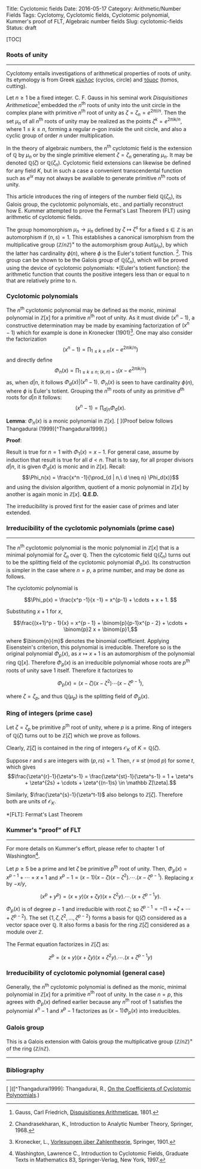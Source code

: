Title: Cyclotomic fields
Date: 2016-05-17
Category: Arithmetic/Number Fields
Tags: Cyclotomy, Cyclotomic fields, Cyclotomic polynomial, Kummer's proof of FLT, Algebraic number fields
Slug: cyclotomic-fields
Status: draft


[TOC]

### Roots of unity
---------------

<!-- PELICAN_BEGIN_SUMMARY -->
Cyclotomy entails investigations of arithmetical properties of roots of unity.
Its etymology is from Greek [κύκλος](https://en.wiktionary.org/wiki/%CE%BA%CF%8D%CE%BA%CE%BB%CE%BF%CF%82) (cyclos, circle)
and [τόμος](https://en.wiktionary.org/wiki/%CF%84%CF%8C%CE%BC%CE%BF%CF%82) (tomos, cutting).

Let $n \geq 1$ be a fixed integer.
C. F. Gauss in his seminal work *Disquisitiones Arithmeticae*[^Gauss1801] embedded the $n^{\mathrm{th}}$ roots of unity into the unit circle in the complex plane with primitive $n^{\mathrm{th}}$ root of unity as $\zeta = \zeta_n = e^{2\pi i/n}$.
Then the set $\mu_n$ of all $n^{\mathrm{th}}$ roots of unity may be realized as the points $\zeta^k = e^{2\pi ik/n}$, where $1 \leq k \leq n$, forming a regular $n$-gon inside the unit circle, and also a cyclic group of order $n$ under multiplication.

In the theory of algebraic numbers, the $n^{\mathrm{th}}$ cyclotomic field is the extension of $\mathbb Q$ by $\mu_n$ or by the single primitive element $\zeta = \zeta_n$ generating $\mu_n$. It may be denoted $\mathbb Q(\zeta)$ or $\mathbb Q(\zeta_n)$.
Cyclotomic field extensions can likewise be defined for any field $K$, but in such a case a convenient transcendental function such as $e^{ix}$ may not always be available to generate primitive $n^{\mathrm{th}}$ roots of unity.

This article introduces the ring of integers of the number field $\mathbb Q(\zeta_n)$, its Galois group, the cyclotomic polynomials, etc., and partially reconstruct how E. Kummer attempted to prove the Fermat's Last Theorem (FLT) using arithmetic of cyclotomic fields.
<!-- PELICAN_END_SUMMARY -->

The group homomorphism $\mu_n \to \mu_n$ defined by $\zeta \mapsto \zeta^s$ for a fixed $s \in \mathbb Z$ is an automorphism if $(n,s) =1$.
This establishes a canonical ismorphism from the multiplicative group $\left( \mathbb Z /n\mathbb Z \right)^\times$ to the automorphism group $\mathrm{Aut}(\mu_n)$, by which the latter has cardinality $\phi(n)$, where $\phi$ is the Euler's totient function. [^Chandrasekharan1968].
This group can be shown to be the Galois group of $\mathbb Q(\zeta_n)$, which will be proved using the device of cyclotomic polynomials:
*[Euler's totient function]: the arithmetic function that counts the positive integers less than or equal to n that are relatively prime to n.

### Cyclotomic polynomials

The $n^{\mathrm{th}}$  cyclotomic polynomial may be defined as the monic, minimal polynomial in $\mathbb{Z}[x]$ for a primitive $n^{\mathrm{th}}$ root of unity.
As it must divide $(x^n -1)$, a constructive determination may be made by examining factorization of $(x^n-1)$ which for example is done in Kronecker (1901)[^Kronecker1901].
One may also consider the factorization
$$(x^n - 1) = \prod_{1 \leq k \leq n} \left( x - e^{2\pi ik/n} \right)$$
and directly define 
$$\Phi_n(x) = \prod_{1 \leq k \leq n;\ (k,n)=1} \left( x - e^{2\pi ik/n} \right)$$
as, when $d | n$, it follows $\Phi_d(x) | (x^n - 1)$.
$\Phi_n(x)$ is seen to have cardinality $\phi(n)$, where $\phi$ is Euler's totient.
Grouping the $n^{\mathrm{th}}$ roots of unity as primitive $d^{\mathrm{th}}$ roots for $d|n$ it follows:
$$(x^n-1) = \prod_{d | n} \Phi_d(x).$$

**Lemma**: $\Phi_n(x)$ is a monic polynomial in $\mathbb Z[x].$ 
[ ](Proof below follows Thangadurai (1999)[^Thangadurai1999].)

**Proof**:

Result is true for $n = 1$ with $\Phi_1(x) = x-1$.
For general case, assume by induction that result is true for all $d < n.$ 
That is to say, for all proper divisors $d|n,$ it is given $\Phi_d(x)$ is monic and in $\mathbb Z[x].$
Recall:
$$\Phi_n(x) = \frac{x^n -1}{\prod_{d | n,\ d \neq n} \Phi_d(x)}$$
and using the division algorithm, quotient of a monic polynomial in $\mathbb Z[x]$ by another is again monic in $\mathbb Z[x].$ **Q.E.D.**

The irreducibility is proved first for the easier case of primes and later extended.

### Irreducibility of the cyclotomic polynomials (prime case)
---------------------

The $n^{\mathrm{th}}$ cyclotomic polynomial is the monic polynomial in $\mathbb{Z}[x]$ that is a minimal polynomial for $\zeta_n$ over $\mathbb Q$.
Then the cylcotomic field $\mathbb{Q} (\zeta_n)$ turns out to be the splitting field of the cyclotomic polynomial $\Phi_n(x)$.
Its construction is simpler in the case where $n=p$, a prime number, and may be done as follows.

The cyclotomic polynomial is

$$\Phi_p(x) = \frac{x^p -1}{x -1} = x^{p-1} + \cdots + x + 1. $$

Substituting $x + 1$ for $x$,

$$\frac{(x+1)^p - 1}{x} = x^{p - 1} + \binom{p}{p-1}x^{p - 2} + \cdots + \binom{p}2 x + \binom{p}1,$$

where $\binom{n}{m}$ denotes the binomial coefficient. Applying Eisenstein's criterion, this polynomial is irreducible. 
Therefore so is the original polynomial $\Phi_p(x)$, as $x \mapsto x+1$ is an automorphism of the polynomial ring $\mathbb Q[x]$. 
Therefore $\Phi_p(x)$ is an irreducible polynomial whose roots are $p^{\mathrm{th}}$ roots of unity save $1$ itself. 
Therefore it factorizes to

$$\Phi_p(x) = (x- \zeta)(x- \zeta^2) \cdots (x-\zeta^{p-1}),$$

where $\zeta = \zeta_p$, and thus $\mathbb Q(\mu_p)$ is the splitting field of $\Phi_p(x)$.

### Ring of integers (prime case)

Let $\zeta = \zeta_p$ be primitive $p^{\mathrm{th}}$ root of unity, where $p$ is a prime.
Ring of integers of $\mathbb Q(\zeta)$ turns out to be $\mathbb{Z}[\zeta]$ which we prove as follows.

Clearly, $\mathbb Z[\zeta]$ is contained in the ring of integers $\mathcal O_K$ of $K=\mathbb Q(\zeta)$.

Suppose $r$ and $s$ are integers with $(p, rs) = 1$. Then, $r \equiv st\ (\mathrm{mod}\ p)$ for some $t$, which gives
$$\frac{\zeta^{r}-1}{\zeta^s-1} = \frac{\zeta^{st}-1}{\zeta^s-1} = 1 + \zeta^s + \zeta^{2s} + \cdots + \zeta^{(n-1)s} \in \mathbb Z[\zeta].$$

Similarly, $\frac{\zeta^{s}-1}{\zeta^t-1}$ also belongs to $\mathbb Z[\zeta]$. Therefore both are units of $\mathcal O_K$. 


*[FLT]: Fermat's Last Theorem

### Kummer's "proof" of FLT
------------------

For more details on Kummer's effort, please refer to chapter 1 of Washington[^Washington1997].

Let $p \geq 5$ be a prime and let $\zeta$ be primitive $p^{\mathrm{th}}$ root of unity. 
Then, $\Phi_p(x) = x^{p-1} + \cdots + x + 1$ and $x^p- 1 = (x-1)(x-\zeta )(x- \zeta^2) . \cdots . (x - \zeta^{p-1}).$
Replacing $x$ by $-x/y$, 

$$(x^p + y^p) = (x+y)(x + \zeta y)(x + \zeta^2 y) . \cdots . (x + \zeta^{p-1}y).$$

$\Phi_p(x)$ is of degree $p-1$ and irreducible with root $\zeta$; so $\zeta^{p-1} = -(1+ +\zeta + \cdots + \zeta^{p-2})$.
The set $\{ 1, \zeta , \zeta^2 , \ldots , \zeta^{p-2} \}$ forms a basis for $\mathbb Q(\zeta)$ considered as a vector space over $\mathbb Q$.
It also forms a basis for the ring $\mathbb Z [\zeta]$ considered as a module over $\mathbb Z$.

The Fermat equation factorizes in $\mathbb Z[\zeta]$ as:

$$z^p = (x+y)(x + \zeta y)(x + \zeta^2 y) . \cdots . (x + \zeta^{p-1}y) $$

### Irreducibility of cyclotomic polynomial (general case)

Generally, the $n^{\mathrm{th}}$ cyclotomic polynomial is defined as the monic, minimal polynomial in $\mathbb{Z}[x]$ for a primitive $n^{\mathrm{th}}$ root of unity.
In the case $n = p$, this agrees with $\Phi_p(x)$ defined earlier because any $n^{\mathrm{th}}$ root of $1$ satisfies the polynomial $x^n -1$  and $x^p-1$ factorizes as $(x-1)\Phi_p(x)$ into irreducibles.


### Galois group

This is a Galois extension with Galois group the multiplicative group 
$\left(\mathbb{Z}/n\mathbb{Z} \right)^\times$ of the ring $\left(\mathbb{Z}/n\mathbb{Z} \right)$. 

--------------
### Bibliography
--------------

[^Gauss1801]: Gauss, Carl Friedrich, [Disquisitiones Arithmeticae](http://gdz.sub.uni-goettingen.de/dms/load/img/?PID=PPN235993352), 1801.

[^Washington1997]: Washington, Lawrence C., Introduction to Cyclotomic Fields, Graduate Texts in Mathematics 83, Springer-Verlag, New York, 1997.

[^Lang1990]: Lang, S., Cyclotomic Fields I and II, Graduate Texts in Mathematics, 121. Springer-Verlag, New York, 1990. 

[^Kronecker1901]: Kronecker, L., [Vorlesungen über Zahlentheorie](https://archive.org/details/vorlesungenberz00krongoog), Springer, 1901.

[^vanderWaerden1930]: van der Waerden, B. L., Moderne Algebra, 1930; Algebra I & II, Springer, 1991.

[^Prosolov2001]: Prosolov, V. V., Polynomials, Springer, 2001.

[^Chandrasekharan1968]: Chandrasekharan, K., Introduction to Analytic Number Theory, Springer, 1968.

[ ]([^Thangadurai1999]: Thangadurai, R., [On the Coefficients of Cyclotomic Polynomials](http://bprim.org/cyclotomicfieldbook/th.pdf).)



